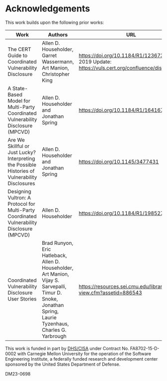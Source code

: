 # Acknowledgements

This work builds upon the following prior works:

| Work                                                                                            | Authors | URL                                                                                                       |
|-------------------------------------------------------------------------------------------------| ------- |-----------------------------------------------------------------------------------------------------------|
| The CERT Guide to Coordinated Vulnerability Disclosure                                          | Allen D. Householder, Garret Wassermann, Art Manion, Christopher King | <https://doi.org/10.1184/R1/12367340.v1><br/>2019 Update: <https://vuls.cert.org/confluence/display/CVD>  |
| A State-Based Model for Multi-Party Coordinated Vulnerability Disclosure (MPCVD)                | Allen D. Householder and Jonathan Spring | <https://doi.org/10.1184/R1/16416771>                                                                     |
| Are We Skillful or Just Lucky? Interpreting the Possible Histories of Vulnerability Disclosures | Allen D. Householder and Jonathan Spring | <https://doi.org/10.1145/3477431>                                                                         |
| Designing Vultron: A Protocol for Multi-Party Coordinated Vulnerability Disclosure (MPCVD)      | Allen D. Householder | <https://doi.org/10.1184/R1/19852798>                                                                     |
| Coordinated Vulnerability Disclosure User Stories                                               | Brad Runyon, Eric Hatleback, Allen D. Householder, Art Manion, Vijay S. Sarvepalli, Timur D. Snoke, Jonathan Spring, Laurie Tyzenhaus, Charles G. Yarbrough | <https://resources.sei.cmu.edu/library/asset-view.cfm?assetid=886543>                                     |

This work is funded in part by
[DHS/CISA](https://www.cisa.gov/) under Contract No. FA8702-15-D-0002 with Carnegie Mellon University for the operation
of the Software Engineering Institute, a federally funded research and development center sponsored by the United States
Department of Defense.

DM23-0698
